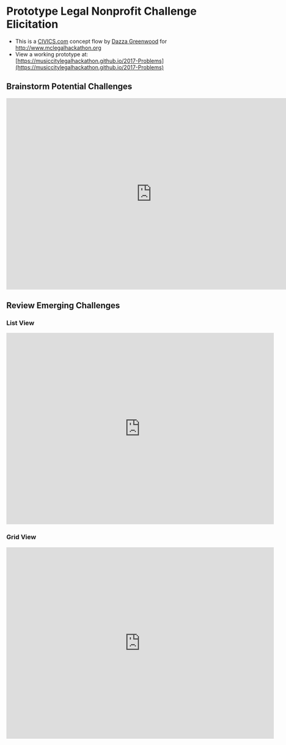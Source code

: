 # Prototype Legal Nonprofit Challenge Elicitation

* This is a [CIVICS.com](http://civics.com) concept flow by [Dazza Greenwood](http://dazzagreenwood.com) for http://www.mclegalhackathon.org
* View a working prototype at: [https://musiccitylegalhackathon.github.io/2017-Problems](https://musiccitylegalhackathon.github.io/2017-Problems)

## Brainstorm Potential Challenges

<iframe src="https://docs.google.com/forms/d/e/1FAIpQLSeCd88k81ytpleehO1TcAw-bRy7NhCDjA0aX_DDzsgE5CBXZA/viewform?embedded=true" width="760" height="500" frameborder="0" marginheight="0" marginwidth="0">Loading...</iframe>

## Review Emerging Challenges

### List View

<iframe src="
https://drive.google.com/embeddedfolderview?id=0B2_n24wFabFCeXo3cmNkOUlhSlk#list" width="700" height="500" frameborder="0"></iframe>

### Grid View

<iframe src="https://drive.google.com/embeddedfolderview?id=0B2_n24wFabFCeXo3cmNkOUlhSl#grid" width="700" height="500" frameborder="0"></iframe>


